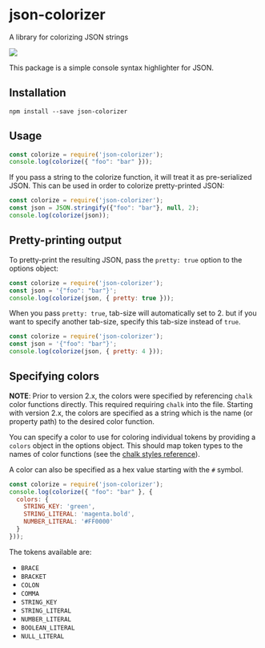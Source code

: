 # json-colorizer
A library for colorizing JSON strings

![](https://raw.githubusercontent.com/joeattardi/json-colorizer/master/screenshot.png)

This package is a simple console syntax highlighter for JSON.

## Installation
`npm install --save json-colorizer`

## Usage

```js
const colorize = require('json-colorizer');
console.log(colorize({ "foo": "bar" }));
```

If you pass a string to the colorize function, it will treat it as pre-serialized JSON. This can be used in order to colorize pretty-printed JSON:

```js
const colorize = require('json-colorizer');
const json = JSON.stringify({"foo": "bar"}, null, 2);
console.log(colorize(json));
```

## Pretty-printing output

To pretty-print the resulting JSON, pass the `pretty: true` option to the options object:

```js
const colorize = require('json-colorizer');
const json = '{"foo": "bar"}';
console.log(colorize(json, { pretty: true }));
```

When you pass `pretty: true`, tab-size will automatically set to 2. but if you want to specify another tab-size, specify this tab-size instead of `true`.

```js
const colorize = require('json-colorizer');
const json = '{"foo": "bar"}';
console.log(colorize(json, { pretty: 4 }));
```

## Specifying colors

__NOTE__: Prior to version 2.x, the colors were specified by referencing `chalk` color functions directly. This required requiring `chalk` into the file. Starting with version 2.x, the colors are specified as a string which is the name (or property path) to the desired color function.

You can specify a color to use for coloring individual tokens by providing a `colors` object in the options object. This should map token types to the names of color functions (see the [chalk styles reference](https://www.npmjs.com/package/chalk#styles)).

A color can also be specified as a hex value starting with the `#` symbol.

```js
const colorize = require('json-colorizer');
console.log(colorize({ "foo": "bar" }, {
  colors: {
    STRING_KEY: 'green',
    STRING_LITERAL: 'magenta.bold',
    NUMBER_LITERAL: '#FF0000'
  }
}));
```

The tokens available are:

* `BRACE`
* `BRACKET`
* `COLON`
* `COMMA`
* `STRING_KEY`
* `STRING_LITERAL`
* `NUMBER_LITERAL`
* `BOOLEAN_LITERAL`
* `NULL_LITERAL`
